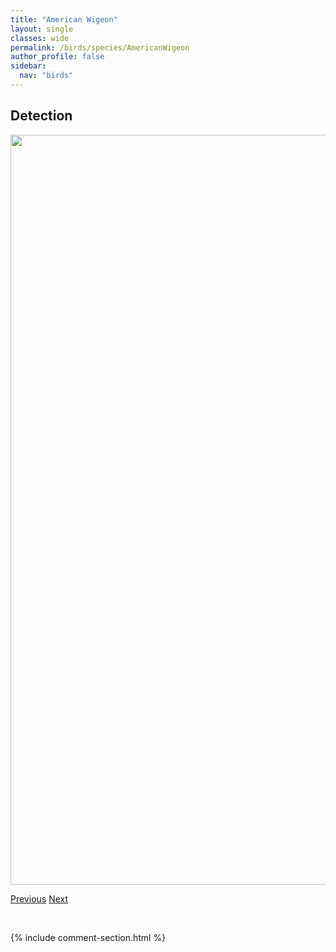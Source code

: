 ```yaml
---
title: "American Wigeon"
layout: single
classes: wide
permalink: /birds/species/AmericanWigeon
author_profile: false
sidebar:
  nav: "birds"
---
```


<h2>Detection</h2>

<a href="https://drive.google.com/uc?export=view&id=1h4ybqivZcKIgw_9uahARxUCwd413e5mk">
<img src="https://drive.google.com/uc?export=view&id=1h4ybqivZcKIgw_9uahARxUCwd413e5mk" height = "1200" width = "800">
</a>

<a href="/DevelopmentWebsite/birds/species/AmericanRobin" class="pagination--pager" title="American Robin">Previous</a> <a href="/DevelopmentWebsite/birds/species/AmericanThreetoedWoodpecker" class="pagination--pager" title="American Three-toed Woodpecker">Next</a>

<p>&nbsp;</p>

{% include comment-section.html %}
